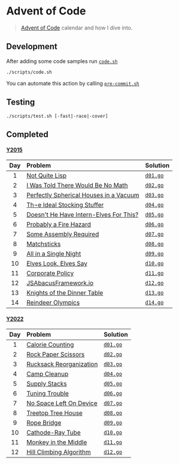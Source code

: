 Advent of Code
==============

> [Advent of Code](https://adventofcode.com/) calendar and how I dive into.

Development
-----------

After adding some code samples run [`code.sh`](./scripts/code.sh)

```shell
./scripts/code.sh
```

You can automate this action by calling [`pre-commit.sh`](./scripts/pre-commit.sh)

Testing
-------

```shell
./scripts/test.sh [-fast|-race|-cover]
```

Completed
---------

#### [Y2015](https://adventofcode.com/2015/)

| Day | Problem                                                                       | Solution                            |
|:---:|:------------------------------------------------------------------------------|:------------------------------------|
|  1  | [Not Quite Lisp](https://adventofcode.com/2015/day/1)                         | [`d01.go`](./internal/y2015/d01.go) |
|  2  | [I Was Told There Would Be No Math](https://adventofcode.com/2015/day/2)      | [`d02.go`](./internal/y2015/d02.go) |
|  3  | [Perfectly Spherical Houses in a Vacuum](https://adventofcode.com/2015/day/3) | [`d03.go`](./internal/y2015/d03.go) |
|  4  | [Th¬e Ideal Stocking Stuffer](https://adventofcode.com/2015/day/4)            | [`d04.go`](./internal/y2015/d04.go) |
|  5  | [Doesn't He Have Intern-Elves For This?](https://adventofcode.com/2015/day/5) | [`d05.go`](./internal/y2015/d05.go) |
|  6  | [Probably a Fire Hazard](https://adventofcode.com/2015/day/6)                 | [`d06.go`](./internal/y2015/d06.go) |
|  7  | [Some Assembly Required](https://adventofcode.com/2015/day/7)                 | [`d07.go`](./internal/y2015/d07.go) |
|  8  | [Matchsticks](https://adventofcode.com/2015/day/8)                            | [`d08.go`](./internal/y2015/d08.go) |
|  9  | [All in a Single Night](https://adventofcode.com/2015/day/9)                  | [`d09.go`](./internal/y2015/d09.go) |
| 10  | [Elves Look, Elves Say](https://adventofcode.com/2015/day/10)                 | [`d10.go`](./internal/y2015/d10.go) |
| 11  | [Corporate Policy](https://adventofcode.com/2015/day/11)                      | [`d11.go`](./internal/y2015/d11.go) |
| 12  | [JSAbacusFramework.io](https://adventofcode.com/2015/day/12)                  | [`d12.go`](./internal/y2015/d12.go) |
| 13  | [Knights of the Dinner Table](https://adventofcode.com/2015/day/13)           | [`d13.go`](./internal/y2015/d13.go) |
| 14  | [Reindeer Olympics](https://adventofcode.com/2015/day/14)                     | [`d14.go`](./internal/y2015/d14.go) |

#### [Y2022]()

| Day | Problem                                                         | Solution                            |
|:---:|:----------------------------------------------------------------|:------------------------------------|
|  1  | [Calorie Counting](https://adventofcode.com/2022/day/1)         | [`d01.go`](./internal/y2022/d01.go) |
|  2  | [Rock Paper Scissors](https://adventofcode.com/2022/day/2)      | [`d02.go`](./internal/y2022/d02.go) |
|  3  | [Rucksack Reorganization](https://adventofcode.com/2022/day/3)  | [`d03.go`](./internal/y2022/d03.go) |
|  4  | [Camp Cleanup](https://adventofcode.com/2022/day/4)             | [`d04.go`](./internal/y2022/d04.go) |
|  5  | [Supply Stacks](https://adventofcode.com/2022/day/5)            | [`d05.go`](./internal/y2022/d05.go) |
|  6  | [Tuning Trouble](https://adventofcode.com/2022/day/6)           | [`d06.go`](./internal/y2022/d06.go) |
|  7  | [No Space Left On Device](https://adventofcode.com/2022/day/7)  | [`d07.go`](./internal/y2022/d07.go) |
|  8  | [Treetop Tree House](https://adventofcode.com/2022/day/8)       | [`d08.go`](./internal/y2022/d08.go) |
|  9  | [Rope Bridge](https://adventofcode.com/2022/day/9)              | [`d09.go`](./internal/y2022/d09.go) |
| 10  | [Cathode-Ray Tube](https://adventofcode.com/2022/day/10)        | [`d10.go`](./internal/y2022/d10.go) |
| 11  | [Monkey in the Middle](https://adventofcode.com/2022/day/11)    | [`d11.go`](./internal/y2022/d11.go) |
| 12  | [Hill Climbing Algorithm](https://adventofcode.com/2022/day/12) | [`d12.go`](./internal/y2022/d12.go) |
